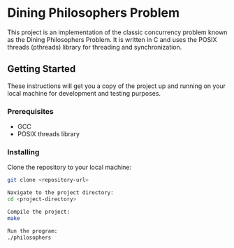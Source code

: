 # Dining Philosophers Problem

This project is an implementation of the classic concurrency problem known as the Dining Philosophers Problem. It is written in C and uses the POSIX threads (pthreads) library for threading and synchronization.

## Getting Started

These instructions will get you a copy of the project up and running on your local machine for development and testing purposes.

### Prerequisites

- GCC
- POSIX threads library

### Installing

Clone the repository to your local machine:

```bash
git clone <repository-url>

Navigate to the project directory:
cd <project-directory>

Compile the project:
make

Run the program:
./philosophers
